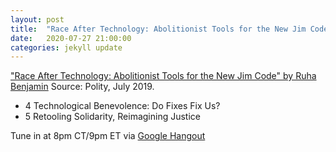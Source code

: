 ```yaml
---
layout: post
title:  "Race After Technology: Abolitionist Tools for the New Jim Code Part 3"
date:   2020-07-27 21:00:00
categories: jekyll update
---
```


["Race After Technology: Abolitionist Tools for the New Jim Code" by Ruha Benjamin](https://www.wiley.com/en-us/Race+After+Technology:+Abolitionist+Tools+for+the+New+Jim+Code-p-9781509526437) Source: Polity, July 2019. 

* 4    Technological Benevolence: Do Fixes Fix Us?
* 5    Retooling Solidarity, Reimagining Justice

Tune in at 8pm CT/9pm ET via [Google Hangout](https://calendar.google.com/event?action=TEMPLATE&tmeid=MWduaDVpdDhyM3AzNDBrNGd1ZGl2dGg4aWQgd2lsbGlhbXMucmViZWNjYUBt&tmsrc=williams.rebecca%40gmail.com)

